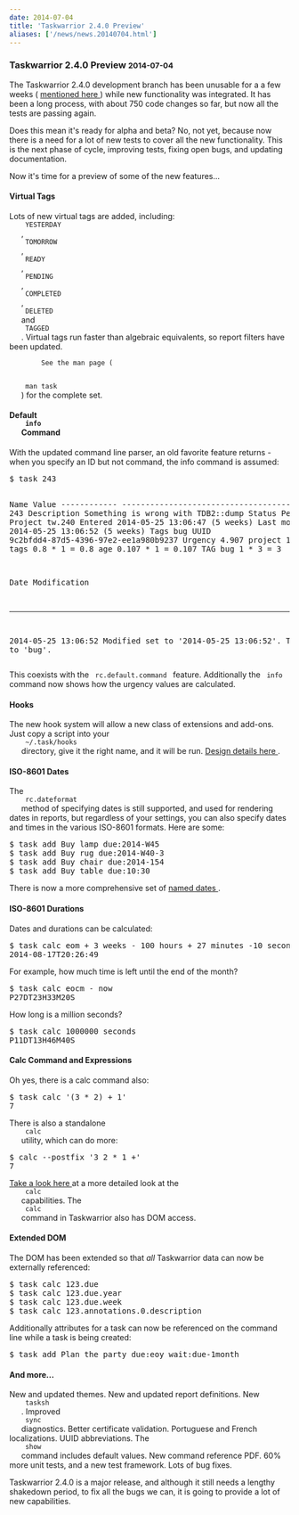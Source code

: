 ```yaml
---
date: 2014-07-04
title: 'Taskwarrior 2.4.0 Preview'
aliases: ['/news/news.20140704.html']
---
```

<div class="col-md-8 main">
 <div class="row">
  <h3>
   Taskwarrior 2.4.0 Preview
   <small>
    2014-07-04
   </small>
  </h3>
  <p>
   The Taskwarrior 2.4.0 development branch has been unusable for a
            a few weeks
            (
   <a href="/news/news.20140524.html">
    mentioned here
   </a>
   )
            while new functionality was integrated. It has been a
            long process, with about 750 code changes so far, but now all the
            tests are passing again.
  </p>
  <p>
   Does this mean it's ready for alpha and beta? No, not yet, because
            now there is a need for a lot of new tests to cover all the new
            functionality. This is the next phase of cycle, improving tests,
            fixing open bugs, and updating documentation.
  </p>
  <p>
   Now it's time for a preview of some of the new features...
  </p>
  <h4>
   Virtual Tags
  </h4>
  <p>
   Lots of new virtual tags are added, including:
   <code>
    YESTERDAY
   </code>
   ,
   <code>
    TOMORROW
   </code>
   ,
   <code>
    READY
   </code>
   ,
   <code>
    PENDING
   </code>
   ,
   <code>
    COMPLETED
   </code>
   ,
   <code>
    DELETED
   </code>
   and
   <code>
    TAGGED
   </code>
   .
            Virtual tags run faster than algebraic equivalents, so report
            filters have been updated.

            See the man page (
   <code>
    man task
   </code>
   ) for the complete set.
  </p>
  <h4>
   Default
   <code>
    info
   </code>
   Command
  </h4>
  <p>
   With the updated command line parser, an old favorite feature
            returns - when you specify an ID but not command, the info command
            is assumed:
   <pre>$ task 243

Name          Value
------------­ ------------------------------------------
ID            243
Description   Something is wrong with TDB2::dump
Status        Pending
Project       tw.240
Entered       2014-05-25 13:06:47 (5 weeks)
Last modified 2014-05-25 13:06:52 (5 weeks)
Tags          bug
UUID          9c2bfdd4-87d5-4396-97e2-ee1a980b9237
Urgency       4.907
                           project     1  *    1 =     1
                              tags   0.8  *    1 =   0.8
                               age 0.107  *    1 = 0.107
                           TAG bug     1  *    3 =     3

Date                Modification
------------------- --------------------------------------
2014-05-25 13:06:52 Modified set to '2014-05-25 13:06:52'.
                    Tags set to 'bug'.</pre>
   This coexists with the
   <code>
    rc.default.command
   </code>
   feature.
            Additionally the
   <code>
    info
   </code>
   command now shows how the urgency
            values are calculated.
  </p>
  <h4>
   Hooks
  </h4>
  <p>
   The new hook system will allow a new class of extensions and add-ons.
            Just copy a script into your
   <code>
    ~/.task/hooks
   </code>
   directory,
            give it the right name, and it will be run.
   <a href="/docs/design/hooks.html">
    Design details here
   </a>
   .
  </p>
  <h4>
   ISO-8601 Dates
  </h4>
  <p>
   The
   <code>
    rc.dateformat
   </code>
   method of specifying dates is still
            supported, and used for rendering dates in reports, but regardless
            of your settings, you can also specify dates and times in the
            various ISO-8601 formats.  Here are some:
   <pre>$ task add Buy lamp due:2014-W45
$ task add Buy rug due:2014-W40-3
$ task add Buy chair due:2014-154
$ task add Buy table due:10:30</pre>
   There is now a more comprehensive set of
   <a href="/docs/design/dates.html">
    named dates
   </a>
   .
  </p>
  <h4>
   ISO-8601 Durations
  </h4>
  <p>
   Dates and durations can be calculated:
   <pre>$ task calc eom + 3 weeks - 100 hours + 27 minutes -10 seconds
2014-08-17T20:26:49</pre>
   For example, how much time is left until the end of the month?
   <pre>$ task calc eocm - now
P27DT23H33M20S</pre>
   How long is a million seconds?
   <pre>$ task calc 1000000 seconds
P11DT13H46M40S</pre>
  </p>
  <h4>
   Calc Command and Expressions
  </h4>
  <p>
   Oh yes, there is a calc command also:
   <pre>$ task calc '(3 * 2) + 1'
7</pre>
   There is also a standalone
   <code>
    calc
   </code>
   utility, which can do
            more:
   <pre>$ calc --postfix '3 2 * 1 +'
7</pre>
   <a href="/docs/commands/calc.html">
    Take a look here
   </a>
   at a more detailed look at the
   <code>
    calc
   </code>
   capabilities.
            The
   <code>
    calc
   </code>
   command in Taskwarrior also has DOM access.
  </p>
  <h4>
   Extended DOM
  </h4>
  <p>
   The DOM has been extended so that
   <em>
    all
   </em>
   Taskwarrior data
            can now be externally referenced:
   <pre>$ task calc 123.due
$ task calc 123.due.year
$ task calc 123.due.week
$ task calc 123.annotations.0.description</pre>
   Additionally attributes for a task can now be referenced on
            the command line while a task is being created:
   <pre>$ task add Plan the party due:eoy wait:due-1month</pre>
  </p>
  <h4>
   And more...
  </h4>
  <p>
   New and updated themes.
            New and updated report definitions.
            New
   <code>
    tasksh
   </code>
   .
            Improved
   <code>
    sync
   </code>
   diagnostics.
            Better certificate validation.
            Portuguese and French localizations.
            UUID abbreviations.
            The
   <code>
    show
   </code>
   command includes default values.
            New command reference PDF.
            60% more unit tests, and a new test framework.
            Lots of bug fixes.
  </p>
  <p>
   Taskwarrior 2.4.0 is a major release, and although it still needs a
           lengthy shakedown period, to fix all the bugs we can, it is going to
           provide a lot of new capabilities.
  </p>
 </div>
</div>

